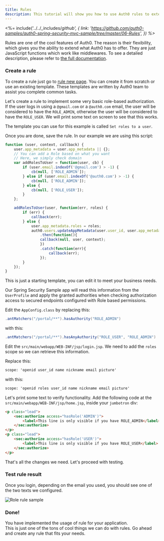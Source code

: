 ```yaml
---
title: Rules
description: This tutorial will show you how to use Auth0 rules to extend what Auth0 has to offer.
---
```


<%= include('../../_includes/_github', {
link: 'https://github.com/auth0-samples/auth0-spring-security-mvc-sample/tree/master/06-Rules',
}) %>_

Rules are one of the cool features of Auth0. The reason is their flexibility, which gives you the ability to extend what Auth0 has to offer. They are just JavaScript functions which work like middlewares. To see a detailed description, please refer to [the full documentation](https://auth0.com/docs/rules).

### Create a rule

To create a rule just go to [rule new page](https://manage.auth0.com/#/rules/new). You can create it from scratch or use an existing template. These templates are written by Auth0 team to assist you complete common tasks. 

Let's create a rule to implement some very basic role-based authorization. If the user logs in using a `@gmail.com` or a `@auth0.com` email, the user will be considered to have the `ROLE_ADMIN`, otherwise the user will be considered to have the `ROLE_USER`. We will print some text on screen to see that this works. 

The template you can use for this example is called `Set roles to a user`.

Once you are done, save the rule. In our example we are using this script:

```javascript
function (user, context, callback) {
    user.app_metadata = user.app_metadata || {};
    // You can add a Role based on what you want
    // Here, we simply check domain
    var addRolesToUser = function(user, cb) {
        if (user.email.indexOf('@gmail.com') > -1) {
            cb(null, ['ROLE_ADMIN']);
        } else if (user.email.indexOf('@auth0.com') > -1) {
            cb(null, ['ROLE_ADMIN']);
        } else {
            cb(null, ['ROLE_USER']);
        }
    };

    addRolesToUser(user, function(err, roles) {
        if (err) {
            callback(err);
        } else {
            user.app_metadata.roles = roles;
            auth0.users.updateAppMetadata(user.user_id, user.app_metadata)
                .then(function(){
                callback(null, user, context);
                })
                .catch(function(err){
                    callback(err);
                });
        }
    });
}
```

This is just a starting template, you can edit it to meet your business needs. 

Our Spring Security Sample app will read this information from the `UserProfile` and apply the granted authorities when checking authorization access to secured endpoints configured with Role based permissions.

Edit the `AppConfig.class` by replacing this:

```java
.antMatchers("/portal/**").hasAuthority("ROLE_ADMIN")
```

with this:

```java
.antMatchers("/portal/**").hasAnyAuthority("ROLE_USER", "ROLE_ADMIN")
```

Edit the `src/main/webapp/WEB-INF/jsp/login.jsp`. We need to add the `roles` scope so we can retrieve this information.

Replace this:

```html
scope: 'openid user_id name nickname email picture'
```

with this:
```html
scope: 'openid roles user_id name nickname email picture'
```

Let's print some text to verify functionality. Add the following code at the `src/main/webapp/WEB-INF/jsp/home.jsp`, inside your `jumbotron` div:

```html
<p class="lead">
    <sec:authorize access="hasRole('ADMIN')">
        <label>This line is only visible if you have ROLE_ADMIN</label>
    </sec:authorize>
</p>
<p class="lead">
    <sec:authorize access="hasRole('USER')">
        <label>This line is only visible if you have ROLE_USER</label>
    </sec:authorize>
</p>
```

That's all the changes we need. Let's proceed with testing.


### Test rule result

Once you login, depending on the email you used, you should see one of the two texts we configured.

![Role rule sample](/media/articles/java/rule-role.png)


### Done!
You have implemented the usage of rule for your application.   
This is just one of the tons of cool things we can do with rules. Go ahead and create any rule that fits your needs.
